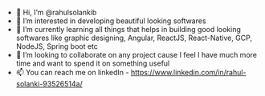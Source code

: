 - 👋 Hi, I’m @rahulsolankib
- 👀 I’m interested in developing beautiful looking softwares
- 🌱 I’m currently learning all things that helps in building good looking softwares like graphic designing, Angular, ReactJS, React-Native, GCP, NodeJS, Spring boot etc
- 💞️ I’m looking to collaborate on any project cause I feel I have much more time and want to spend it on something useful
- 📫 You can reach me on linkedIn - https://www.linkedin.com/in/rahul-solanki-93526514a/

<!---
rahulsolankib/rahulsolankib is a ✨ special ✨ repository because its `README.md` (this file) appears on your GitHub profile.
You can click the Preview link to take a look at your changes.
--->
